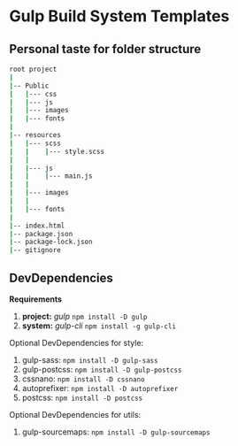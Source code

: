 # Gulp Build System Templates

## Personal taste for folder structure

```bash
root project
|
|-- Public
|   |--- css
|   |--- js
|   |--- images
|   |--- fonts
|  
|-- resources
|   |--- scss
|   |    |--- style.scss
|   |
|   |--- js
|   |    |--- main.js
|   |
|   |--- images
|   |
|   |--- fonts
|
|-- index.html
|-- package.json
|-- package-lock.json
|-- gitignore

```

## DevDependencies
**Requirements**
1. **project:** *gulp* `npm install -D gulp`
2. **system:** *gulp-cli* `npm install -g gulp-cli`

Optional DevDependencies for style:

1. gulp-sass: `npm install -D gulp-sass`
2. gulp-postcss: `npm install -D gulp-postcss`
3. cssnano: `npm install -D cssnano`
4. autoprefixer: `npm install -D autoprefixer`
5. postcss: `npm install -D postcss`

Optional DevDependencies for utils:
1. gulp-sourcemaps: `npm install -D gulp-sourcemaps`